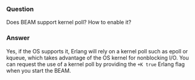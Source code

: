 ### Question
Does BEAM support kernel poll? How to enable it?


### Answer
Yes, if the OS supports it, Erlang will rely on a kernel poll such as
epoll or kqueue, which takes advantage of the OS kernel for nonblocking
I/O. You can request the use of a kernel poll by providing the `+K true`
Erlang flag when you start the BEAM.


